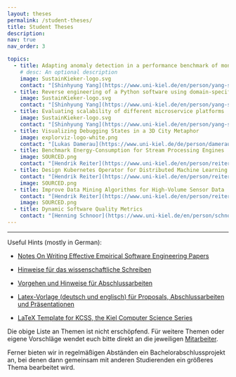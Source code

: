 ```yaml
---
layout: theses
permalink: /student-theses/
title: Student Theses
description:
nav: true
nav_order: 3

topics:
  - title: Adapting anomaly detection in a performance benchmark of monitoring agents
    # desc: An optional description
    image: SustainKieker-logo.svg
    contact: "[Shinhyung Yang](https://www.uni-kiel.de/en/person/yang-shinhyung-70105)"
  - title: Reverse engineering of a Python software using domain-specific language
    image: SustainKieker-logo.svg
    contact: "[Shinhyung Yang](https://www.uni-kiel.de/en/person/yang-shinhyung-70105)"
  - title: Evaluating scalability of different microservice platforms
    image: SustainKieker-logo.svg
    contact: "[Shinhyung Yang](https://www.uni-kiel.de/en/person/yang-shinhyung-70105)"
  - title: Visualizing Debugging States in a 3D City Metaphor
    image: explorviz-logo-white.png
    contact: "[Lukas Damerau](https://www.uni-kiel.de/de/person/damerau-lukas-70113)"
  - title: Benchmark Energy-Consumption for Stream Processing Engines
    image: SOURCED.png
    contact: "[Hendrik Reiter](https://www.uni-kiel.de/en/person/reiter-hendrik-ken-70107)"
  - title: Design Kubernetes Operator for Distributed Machine Learning at the edge
    contact: "[Hendrik Reiter](https://www.uni-kiel.de/en/person/reiter-hendrik-ken-70107)"
    image: SOURCED.png
  - title: Improve Data Mining Algorithms for High-Volume Sensor Data
    contact: "[Hendrik Reiter](https://www.uni-kiel.de/en/person/reiter-hendrik-ken-70107)"
    image: SOURCED.png
  - title: Dynamic Software Quality Metrics
    contact: "[Henning Schnoor](https://www.uni-kiel.de/en/person/schnoor-henning-48637)"
---
```


<hr>

Useful Hints (mostly in German):

- [Notes On Writing Effective Empirical Software Engineering Papers](https://dl.acm.org/doi/10.1145/3743095.3743100)

- [Hinweise für das wissenschaftliche Schreiben](/assets/pdf/Wissenschaftliches-Schreiben.pdf)

- [Vorgehen und Hinweise für Abschlussarbeiten](/assets/pdf/Hinweise-und-Vorgehen-für-Abschlussarbeiten.pdf)

- [Latex-Vorlage (deutsch und englisch) für Proposals, Abschlussarbeiten und Präsentationen](https://git.se.informatik.uni-kiel.de/se/templates/tree/master/Abschlussarbeit)

- [LaTeX Template for KCSS, the Kiel Computer Science Series](https://git.informatik.uni-kiel.de/kcss/kcss-style)

Die obige Liste an Themen ist nicht erschöpfend. Für weitere Themen oder eigene Vorschläge wendet euch bitte direkt an die jeweiligen [Mitarbeiter](/team/).

Ferner bieten wir in regelmäßigen Abständen ein Bachelorabschlussprojekt an, bei denen dann gemeinsam mit anderen Studierenden ein größeres Thema bearbeitet wird.
